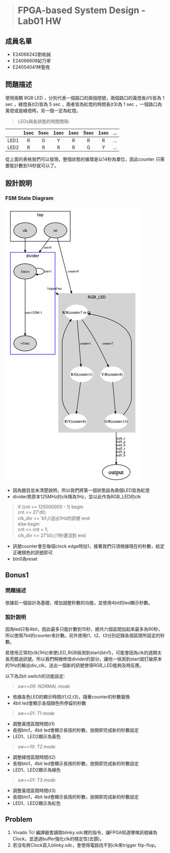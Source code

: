 > # FPGA-based System Design - Lab01 HW

## 成員名單
* E24066242劉祐誠
* E24066608紀乃寧
* E24054041林聖堯
## 問題描述
使用兩顆 RGB LED ，分別代表一個路口的兩個燈號，兩個路口的黃燈長(t1)皆為 1 sec ，綠燈長(t2)皆為 5 sec ，兩者皆為紅燈的時間長(t3)為 1 sec ，一個路口為黃燈或是綠燈時，另一個一定為紅燈。
 >LEDs與各狀態的時間間隔: 

|      | 1sec|5sec |1sec |1sec |5sec |1sec |...|
|:----:|:---:|:---:|:---:|:---:|:---:|:---:|:-:|
| LED1 |R    |G    |Y    |R    |R    |R    |...|
| LED2 |R    |R    |R    |R    |G    |Y    |...|

  從上面的表格我們可以發現，整個狀態的循環是以14秒為單位，因此counter 只需要能計數到14秒就可以了。
## 設計說明
### FSM State Diagram
![image](https://github.com/BlueBug12/2019_FPGA_Design_Group8/blob/master/Lab01/img/stategraph.png)

  * 因為題目並未清楚說明，所以我們將第一個狀態設為兩個LED皆為紅燈
  * divider將原本125MHz的clk降為1Hz，並以此作為RGB_LED的clk
  > if (cnt == 125000000 - 1) begin<br>
        cnt <= 27'd0;<br>
	clk_div <= 'b1;//送出1Hz的訊號
  end <br>
  else begin<br>
	cnt <= cnt + 1;<br>
	clk_div <= 27'b0;//1秒還沒到
  end


  * 訊號counter會在每個clock edge時加1，接著我們只須根據現在的秒數，給定正確顏色的訊號即可
  * btn0為reset

## Bonus1
### 問題描述
  依據前一個設計為基礎，增加調整秒數的功能，並使用4bit的led顯示秒數。

### 設計說明  
  因為led只有4bit，因此最多只能計數到15秒，總共六個區間加起來最多為90秒，所以使用7bit的counter來計數。另外使用t1、t2、t3分別記錄各個區間所設定的秒數。

  若使用正常的clk(1Hz)來使LED_RGB偵測到start(btn1)，可能會因為clk的週期太長而錯過訊號。所以我們稍微修改divider的部分，讓他一偵測到start就打破原本的1Hz的輸出div_clk，送出一個新的訊號使得RGB_LED能夠及時反應。

  以下為2bit switch的功能設定:

  > *sw==00: NORMAL mode*

  * 依據各色LED的顯示時間(t1,t2,t3)，隨著counter的秒數變換
  * 4bit led會顯示各個顏色所停留的秒數


  > *sw==01: T1 mode*

  * 調整黃燈區間時間(t1)
  * 長按btn1，4bit led會顯示長按的秒數，放開即完成新的秒數設定
  * LED1、LED2顯示為黃色


  > *sw==10: T2 mode*

  * 調整綠燈區間時間(t2)
  * 長按btn1，4bit led會顯示長按的秒數，放開即完成新的秒數設定
  * LED1、LED2顯示為綠色


  > *sw==01: T3 mode*

  * 調整黃燈區間時間(t3)
  * 長按btn1，4bit led會顯示長按的秒數，放開即完成新的秒數設定
  * LED1、LED2顯示為紅色
  
## Problem
1. Vivado Tcl 編譯器會讀取blinky.xdc裡的指令，讓FPGA知道哪條訊號線為Clock，並透過buffer強化clk的穩定性(去顫)。
2. 若沒有將Clock寫入blinky.xdc，會使得電路找不到clk來trigger flip-flop。
